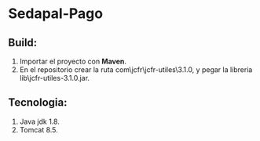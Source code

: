 # Sedapal-Pago

## Build:
1. Importar el proyecto con **Maven**.
2. En el repositorio crear la ruta com\jcfr\jcfr-utiles\3.1.0, y pegar la libreria lib\jcfr-utiles-3.1.0.jar.

## Tecnologia:
1. Java jdk 1.8.
2. Tomcat 8.5.
